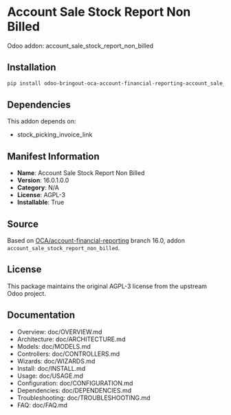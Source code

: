 # Account Sale Stock Report Non Billed

Odoo addon: account_sale_stock_report_non_billed

## Installation

```bash
pip install odoo-bringout-oca-account-financial-reporting-account_sale_stock_report_non_billed
```

## Dependencies

This addon depends on:
- stock_picking_invoice_link

## Manifest Information

- **Name**: Account Sale Stock Report Non Billed
- **Version**: 16.0.1.0.0
- **Category**: N/A
- **License**: AGPL-3
- **Installable**: True

## Source

Based on [OCA/account-financial-reporting](https://github.com/OCA/account-financial-reporting) branch 16.0, addon `account_sale_stock_report_non_billed`.

## License

This package maintains the original AGPL-3 license from the upstream Odoo project.

## Documentation

- Overview: doc/OVERVIEW.md
- Architecture: doc/ARCHITECTURE.md
- Models: doc/MODELS.md
- Controllers: doc/CONTROLLERS.md
- Wizards: doc/WIZARDS.md
- Install: doc/INSTALL.md
- Usage: doc/USAGE.md
- Configuration: doc/CONFIGURATION.md
- Dependencies: doc/DEPENDENCIES.md
- Troubleshooting: doc/TROUBLESHOOTING.md
- FAQ: doc/FAQ.md

